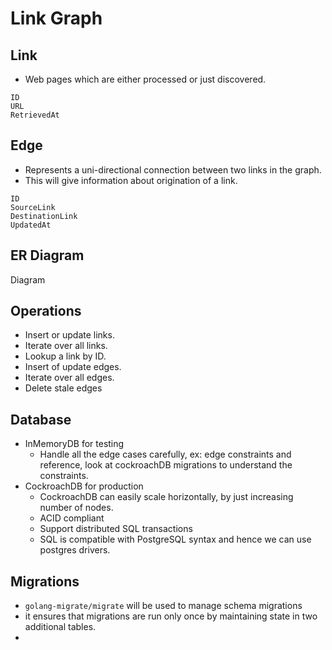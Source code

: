 # Link Graph
## Link
- Web pages which are either processed or just discovered.
```
ID 
URL
RetrievedAt
```
## Edge
- Represents a uni-directional connection between two links in the graph.
- This will give information about origination of a link.
```
ID
SourceLink
DestinationLink
UpdatedAt
```

## ER Diagram
 Diagram

## Operations
- Insert or update links.
- Iterate over all links.
- Lookup a link by ID.
- Insert of update edges.
- Iterate over all edges. 
- Delete stale edges

## Database
- InMemoryDB for testing
    - Handle all the edge cases carefully, ex: edge constraints and reference, look at cockroachDB migrations to understand the constraints.
- CockroachDB for production
    - CockroachDB can easily scale horizontally, by just increasing number of nodes.
    - ACID compliant
    - Support distributed SQL transactions
    - SQL is compatible with PostgreSQL syntax and hence we can use postgres drivers.

## Migrations
- `golang-migrate/migrate` will be used to manage schema migrations
- it ensures that migrations are run only once by maintaining state in two additional tables.
- 